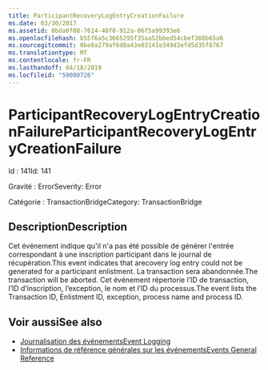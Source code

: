 ```yaml
---
title: ParticipantRecoveryLogEntryCreationFailure
ms.date: 03/30/2017
ms.assetid: 0bda0f08-7614-40f8-912a-06f5a99393e6
ms.openlocfilehash: b55f6a5c3665295f35aa52bbed54cbef368b65a6
ms.sourcegitcommit: 0be8a279af6d8a43e03141e349d3efd5d35f8767
ms.translationtype: MT
ms.contentlocale: fr-FR
ms.lasthandoff: 04/18/2019
ms.locfileid: "59080726"
---
```

# <a name="participantrecoverylogentrycreationfailure"></a><span data-ttu-id="33fd5-102">ParticipantRecoveryLogEntryCreationFailure</span><span class="sxs-lookup"><span data-stu-id="33fd5-102">ParticipantRecoveryLogEntryCreationFailure</span></span>
<span data-ttu-id="33fd5-103">Id : 141</span><span class="sxs-lookup"><span data-stu-id="33fd5-103">Id: 141</span></span>  
  
 <span data-ttu-id="33fd5-104">Gravité : Error</span><span class="sxs-lookup"><span data-stu-id="33fd5-104">Severity: Error</span></span>  
  
 <span data-ttu-id="33fd5-105">Catégorie : TransactionBridge</span><span class="sxs-lookup"><span data-stu-id="33fd5-105">Category: TransactionBridge</span></span>  
  
## <a name="description"></a><span data-ttu-id="33fd5-106">Description</span><span class="sxs-lookup"><span data-stu-id="33fd5-106">Description</span></span>  
 <span data-ttu-id="33fd5-107">Cet événement indique qu'il n'a pas été possible de générer l'entrée correspondant à une inscription participant dans le journal de récupération.</span><span class="sxs-lookup"><span data-stu-id="33fd5-107">This event indicates that arecovery log entry could not be generated for a participant enlistment.</span></span> <span data-ttu-id="33fd5-108">La transaction sera abandonnée.</span><span class="sxs-lookup"><span data-stu-id="33fd5-108">The transaction will be aborted.</span></span> <span data-ttu-id="33fd5-109">Cet événement répertorie l’ID de transaction, l’ID d’inscription, l’exception, le nom et l’ID du processus.</span><span class="sxs-lookup"><span data-stu-id="33fd5-109">The event lists the Transaction ID, Enlistment ID, exception, process name and process ID.</span></span>  
  
## <a name="see-also"></a><span data-ttu-id="33fd5-110">Voir aussi</span><span class="sxs-lookup"><span data-stu-id="33fd5-110">See also</span></span>

- [<span data-ttu-id="33fd5-111">Journalisation des événements</span><span class="sxs-lookup"><span data-stu-id="33fd5-111">Event Logging</span></span>](../../../../../docs/framework/wcf/diagnostics/event-logging/index.md)
- [<span data-ttu-id="33fd5-112">Informations de référence générales sur les événements</span><span class="sxs-lookup"><span data-stu-id="33fd5-112">Events General Reference</span></span>](../../../../../docs/framework/wcf/diagnostics/event-logging/events-general-reference.md)
